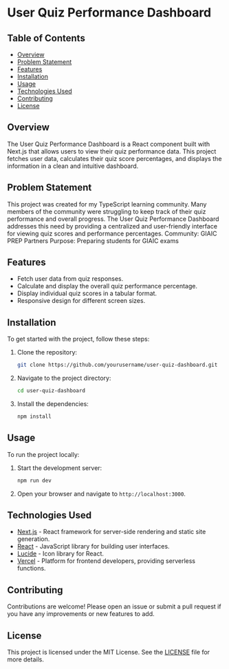 # User Quiz Performance Dashboard

## Table of Contents
- [Overview](#overview)
- [Problem Statement](#problem-statement)
- [Features](#features)
- [Installation](#installation)
- [Usage](#usage)
- [Technologies Used](#technologies-used)
- [Contributing](#contributing)
- [License](#license)

## Overview
The User Quiz Performance Dashboard is a React component built with Next.js that allows users to view their quiz performance data. This project fetches user data, calculates their quiz score percentages, and displays the information in a clean and intuitive dashboard.

## Problem Statement
This project was created for my TypeScript learning community. Many members of the community were struggling to keep track of their quiz performance and overall progress. The User Quiz Performance Dashboard addresses this need by providing a centralized and user-friendly interface for viewing quiz scores and performance percentages.
Community: GIAIC PREP Partners
Purpose: Preparing students for GIAIC exams

## Features
- Fetch user data from quiz responses.
- Calculate and display the overall quiz performance percentage.
- Display individual quiz scores in a tabular format.
- Responsive design for different screen sizes.

## Installation
To get started with the project, follow these steps:

1. Clone the repository:
    ```sh
    git clone https://github.com/yourusername/user-quiz-dashboard.git
    ```
2. Navigate to the project directory:
    ```sh
    cd user-quiz-dashboard
    ```
3. Install the dependencies:
    ```sh
    npm install
    ```

## Usage
To run the project locally:

1. Start the development server:
    ```sh
    npm run dev
    ```
2. Open your browser and navigate to `http://localhost:3000`.

## Technologies Used
- [Next.js](https://nextjs.org/) - React framework for server-side rendering and static site generation.
- [React](https://reactjs.org/) - JavaScript library for building user interfaces.
- [Lucide](https://lucide.dev/) - Icon library for React.
- [Vercel](https://vercel.com/) - Platform for frontend developers, providing serverless functions.

## Contributing
Contributions are welcome! Please open an issue or submit a pull request if you have any improvements or new features to add.

## License
This project is licensed under the MIT License. See the [LICENSE](LICENSE) file for more details.
